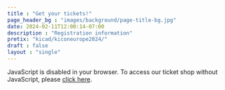 ```yaml
---
title : "Get your tickets!"
page_header_bg : "images/background/page-title-bg.jpg"
date: 2024-02-11T12:00:14-07:00
description : "Registration information"
pretix: "kicad/kiconeurope2024/"
draft : false
layout : "single"
---
```


<pretix-widget event="https://pretix.eu/kicad/kiconeurope2024/" single-item-select="button"></pretix-widget>
<noscript>
   <div class="pretix-widget">
        <div class="pretix-widget-info-message">
            JavaScript is disabled in your browser. To access our ticket shop without JavaScript, please <a target="blank" rel="noopener" href="kicad/kiconeurope2024/">click here</a>.
        </div>
    </div>
</noscript>
